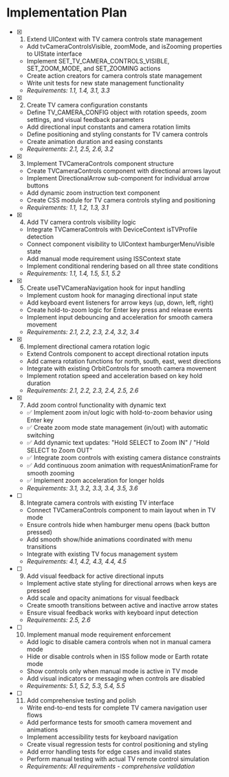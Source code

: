 # Implementation Plan

- [x] 1. Extend UIContext with TV camera controls state management

  - Add tvCameraControlsVisible, zoomMode, and isZooming properties to UIState interface
  - Implement SET_TV_CAMERA_CONTROLS_VISIBLE, SET_ZOOM_MODE, and SET_ZOOMING actions
  - Create action creators for camera controls state management
  - Write unit tests for new state management functionality
  - _Requirements: 1.1, 1.4, 3.1, 3.3_

- [x] 2. Create TV camera configuration constants

  - Define TV_CAMERA_CONFIG object with rotation speeds, zoom settings, and visual feedback parameters
  - Add directional input constants and camera rotation limits
  - Define positioning and styling constants for TV camera controls
  - Create animation duration and easing constants
  - _Requirements: 2.1, 2.5, 2.6, 3.2_

- [x] 3. Implement TVCameraControls component structure

  - Create TVCameraControls component with directional arrows layout
  - Implement DirectionalArrow sub-component for individual arrow buttons
  - Add dynamic zoom instruction text component
  - Create CSS module for TV camera controls styling and positioning
  - _Requirements: 1.1, 1.2, 1.3, 3.1_

- [x] 4. Add TV camera controls visibility logic

  - Integrate TVCameraControls with DeviceContext isTVProfile detection
  - Connect component visibility to UIContext hamburgerMenuVisible state
  - Add manual mode requirement using ISSContext state
  - Implement conditional rendering based on all three state conditions
  - _Requirements: 1.1, 1.4, 1.5, 5.1, 5.2_

- [x] 5. Create useTVCameraNavigation hook for input handling

  - Implement custom hook for managing directional input state
  - Add keyboard event listeners for arrow keys (up, down, left, right)
  - Create hold-to-zoom logic for Enter key press and release events
  - Implement input debouncing and acceleration for smooth camera movement
  - _Requirements: 2.1, 2.2, 2.3, 2.4, 3.2, 3.4_

- [x] 6. Implement directional camera rotation logic

  - Extend Controls component to accept directional rotation inputs
  - Add camera rotation functions for north, south, east, west directions
  - Integrate with existing OrbitControls for smooth camera movement
  - Implement rotation speed and acceleration based on key hold duration
  - _Requirements: 2.1, 2.2, 2.3, 2.4, 2.5, 2.6_

- [x] 7. Add zoom control functionality with dynamic text

  - ✅ Implement zoom in/out logic with hold-to-zoom behavior using Enter key
  - ✅ Create zoom mode state management (in/out) with automatic switching
  - ✅ Add dynamic text updates: "Hold SELECT to Zoom IN" / "Hold SELECT to Zoom OUT"
  - ✅ Integrate zoom controls with existing camera distance constraints
  - ✅ Add continuous zoom animation with requestAnimationFrame for smooth zooming
  - ✅ Implement zoom acceleration for longer holds
  - _Requirements: 3.1, 3.2, 3.3, 3.4, 3.5, 3.6_

- [ ] 8. Integrate camera controls with existing TV interface

  - Connect TVCameraControls component to main layout when in TV mode
  - Ensure controls hide when hamburger menu opens (back button pressed)
  - Add smooth show/hide animations coordinated with menu transitions
  - Integrate with existing TV focus management system
  - _Requirements: 4.1, 4.2, 4.3, 4.4, 4.5_

- [ ] 9. Add visual feedback for active directional inputs

  - Implement active state styling for directional arrows when keys are pressed
  - Add scale and opacity animations for visual feedback
  - Create smooth transitions between active and inactive arrow states
  - Ensure visual feedback works with keyboard input detection
  - _Requirements: 2.5, 2.6_

- [ ] 10. Implement manual mode requirement enforcement

  - Add logic to disable camera controls when not in manual camera mode
  - Hide or disable controls when in ISS follow mode or Earth rotate mode
  - Show controls only when manual mode is active in TV mode
  - Add visual indicators or messaging when controls are disabled
  - _Requirements: 5.1, 5.2, 5.3, 5.4, 5.5_

- [ ] 11. Add comprehensive testing and polish
  - Write end-to-end tests for complete TV camera navigation user flows
  - Add performance tests for smooth camera movement and animations
  - Implement accessibility tests for keyboard navigation
  - Create visual regression tests for control positioning and styling
  - Add error handling tests for edge cases and invalid states
  - Perform manual testing with actual TV remote control simulation
  - _Requirements: All requirements - comprehensive validation_
